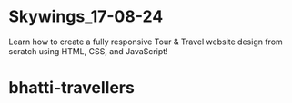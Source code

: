 # Skywings_17-08-24
Learn how to create a fully responsive Tour &amp; Travel website design from scratch using HTML, CSS, and JavaScript!
# bhatti-travellers

